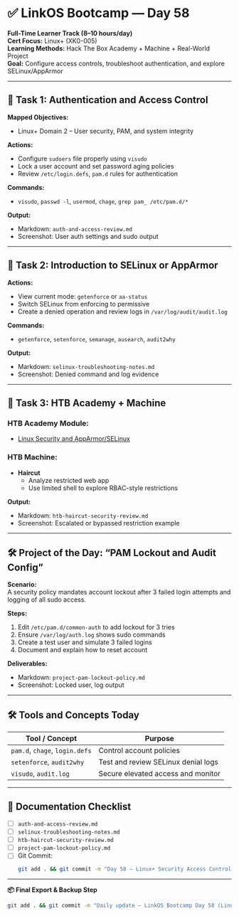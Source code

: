 # ✅ LinkOS Bootcamp — Day 58

**Full-Time Learner Track (8–10 hours/day)**  
**Cert Focus:** Linux+ (XK0-005)  
**Learning Methods:** Hack The Box Academy + Machine + Real-World Project  
**Goal:** Configure access controls, troubleshoot authentication, and explore SELinux/AppArmor

---

## 🔐 Task 1: Authentication and Access Control

**Mapped Objectives:**  
- Linux+ Domain 2 – User security, PAM, and system integrity

**Actions:**  
- Configure `sudoers` file properly using `visudo`  
- Lock a user account and set password aging policies  
- Review `/etc/login.defs`, `pam.d` rules for authentication

**Commands:**  
- `visudo`, `passwd -l`, `usermod`, `chage`, `grep pam_ /etc/pam.d/*`

**Output:**  
- Markdown: `auth-and-access-review.md`  
- Screenshot: User auth settings and sudo output

---

## 🔐 Task 2: Introduction to SELinux or AppArmor

**Actions:**  
- View current mode: `getenforce` or `aa-status`  
- Switch SELinux from enforcing to permissive  
- Create a denied operation and review logs in `/var/log/audit/audit.log`

**Commands:**  
- `getenforce`, `setenforce`, `semanage`, `ausearch`, `audit2why`

**Output:**  
- Markdown: `selinux-troubleshooting-notes.md`  
- Screenshot: Denied command and log evidence

---

## 🧪 Task 3: HTB Academy + Machine

### HTB Academy Module:
- [Linux Security and AppArmor/SELinux](https://academy.hackthebox.com/module/96)

### HTB Machine:
- **Haircut**  
  - Analyze restricted web app  
  - Use limited shell to explore RBAC-style restrictions

**Output:**  
- Markdown: `htb-haircut-security-review.md`  
- Screenshot: Escalated or bypassed restriction example

---

## 🛠️ Project of the Day: “PAM Lockout and Audit Config”

**Scenario:**  
A security policy mandates account lockout after 3 failed login attempts and logging of all sudo access.

**Steps:**  
1. Edit `/etc/pam.d/common-auth` to add lockout for 3 tries  
2. Ensure `/var/log/auth.log` shows sudo commands  
3. Create a test user and simulate 3 failed logins  
4. Document and explain how to reset account

**Deliverables:**  
- Markdown: `project-pam-lockout-policy.md`  
- Screenshot: Locked user, log output

---

## 🛠️ Tools and Concepts Today

| Tool / Concept     | Purpose                                         |
|--------------------|-------------------------------------------------|
| `pam.d`, `chage`, `login.defs` | Control account policies            |
| `setenforce`, `audit2why`     | Test and review SELinux denial logs  |
| `visudo`, `audit.log`         | Secure elevated access and monitor   |

---

## 📁 Documentation Checklist

- [ ] `auth-and-access-review.md`  
- [ ] `selinux-troubleshooting-notes.md`  
- [ ] `htb-haircut-security-review.md`  
- [ ] `project-pam-lockout-policy.md`  
- [ ] Git Commit:
  ```bash
  git add . && git commit -m "Day 58 – Linux+ Security Access Control and SELinux Project" && git push origin main
  ```

---

**📦 Final Export & Backup Step**

```bash
git add . && git commit -m "Daily update – LinkOS Bootcamp Day 58 (Linux+ HTB + PAM Project)" && git push origin main
```
